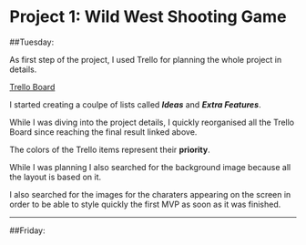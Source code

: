 # Project 1: Wild West Shooting Game

##Tuesday:

As first step of the project, I used Trello for planning the whole project in details.

[Trello Board](https://trello.com/b/88ryxjNP)

I started creating a coulpe of lists called ***Ideas*** and ***Extra Features***.

While I was diving into the project details, I quickly reorganised all the Trello Board since reaching the final result linked above.

The colors of the Trello items represent their **priority**.  
  

While I was planning I also searched for the background image because all the layout is based on it.

I also searched for the images for the charaters appearing on the screen in order to be able to style quickly the first MVP as soon as it was finished.


---

##Friday:

